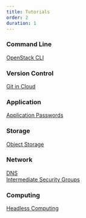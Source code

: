 ```yaml
---
title: Tutorials
order: 2
duration: 1
---
```


### Command Line ###
[OpenStack CLI](/openstack-cli)

### Version Control  ###
[Git in Cloud](/git-for-cloud)

### Application ###
[Application Passwords](/application-passwords)

### Storage ###
[Object Storage](/object-storage)<br/>

### Network ###
[DNS](/dns-with-designate)<br/>
[Intermediate Security Groups](/intermediate-security-groups)

### Computing ###
[Headless Computing](/headless-computing)